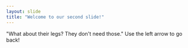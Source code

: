 ```yaml
---
layout: slide
title: "Welcome to our second slide!"
---
```

"What about their legs? They don't need those."
Use the left arrow to go back!

